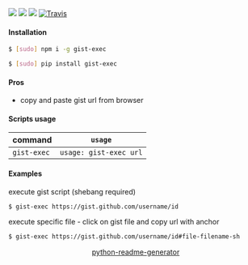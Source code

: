 <!--
https://pypi.org/project/readme-generator/
https://pypi.org/project/python-readme-generator/
-->

[![](https://img.shields.io/badge/OS-Unix-blue.svg?longCache=True)]()
[![](https://img.shields.io/pypi/v/gist-exec.svg?maxAge=3600)](https://pypi.org/project/gist-exec/)
[![](https://img.shields.io/npm/v/gist-exec.svg?maxAge=3600)](https://www.npmjs.com/package/gist-exec)
[![Travis](https://api.travis-ci.org/looking-for-a-job/gist-exec.svg?branch=master)](https://travis-ci.org/looking-for-a-job/gist-exec/)

#### Installation
```bash
$ [sudo] npm i -g gist-exec
```
```bash
$ [sudo] pip install gist-exec
```

#### Pros
+   copy and paste gist url from browser

#### Scripts usage
command|`usage`
-|-
`gist-exec` |`usage: gist-exec url`

#### Examples
execute gist script (shebang required)
```bash
$ gist-exec https://gist.github.com/username/id
```

execute specific file - click on gist file and copy url with anchor
```bash
$ gist-exec https://gist.github.com/username/id#file-filename-sh
```

<p align="center">
    <a href="https://pypi.org/project/python-readme-generator/">python-readme-generator</a>
</p>